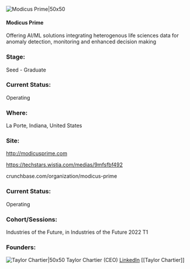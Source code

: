 

![Modicus Prime|50x50](https://apimg.techstars.com/connect/images/image_files/623a012ef01b4e0008ca2836/original/Untitled_design.png)

#### Modicus Prime
Offering AI/ML solutions integrating heterogenous life sciences data for anomaly detection, monitoring and enhanced decision making

### Stage: 
Seed - Graduate 

### Current Status: 
Operating

### Where:
La Porte, Indiana, United States

### Site:
http://modicusprime.com

https://techstars.wistia.com/medias/9mfsfbf492

crunchbase.com/organization/modicus-prime

### Current Status: 
Operating

### Cohort/Sessions: 
Industries of the Future, in Industries of the Future 2022 T1

### Founders: 

![Taylor Chartier|50x50](https://www.f6s.com/static-resource/images/profile-placeholder-user.jpg) Taylor Chartier (CEO) [LinkedIn](https://linkedin.com/in/taylor-chartier-4a67aa67) [[Taylor Chartier]]


